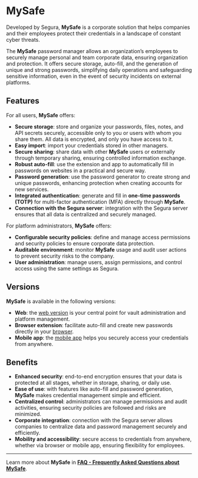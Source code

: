 # MySafe

Developed by Segura, **MySafe** is a corporate solution that helps companies and their employees protect their credentials in a landscape of constant cyber threats.

The **MySafe** password manager allows an organization’s employees to securely manage personal and team corporate data, ensuring organization and protection. It offers secure storage, auto-fill, and the generation of unique and strong passwords, simplifying daily operations and safeguarding sensitive information, even in the event of security incidents on external platforms.

## **Features**

For all users, **MySafe** offers:

* **Secure storage**: store and organize your passwords, files, notes, and API secrets securely, accessible only to you or users with whom you share them. All data is encrypted, and only you have access to it.  
* **Easy import**: import your credentials stored in other managers.  
* **Secure sharing**: share data with other **MySafe** users or externally through temporary sharing, ensuring controlled information exchange.  
* **Robust auto-fill**: use the extension and app to automatically fill in passwords on websites in a practical and secure way.  
* **Password generation**: use the password generator to create strong and unique passwords, enhancing protection when creating accounts for new services.  
* **Integrated authentication**: generate and fill in **one-time passwords (TOTP)** for multi-factor authentication (MFA) directly through **MySafe**.  
* **Connection with the Segura server**: integration with the Segura server ensures that all data is centralized and securely managed.

For platform administrators, **MySafe** offers:

* **Configurable security policies**: define and manage access permissions and security policies to ensure corporate data protection.  
* **Auditable environment**: monitor **MySafe** usage and audit user actions to prevent security risks to the company.  
* **User administration**: manage users, assign permissions, and control access using the same settings as Segura.

## **Versions**

**MySafe** is available in the following versions:

* **Web**: the [web version](/v4/docs/en/first-steps-with-mysafe-web) is your central point for vault administration and platform management.  
* **Browser extension**: facilitate auto-fill and create new passwords directly in your [browser](/v4/docs/en/mysafe-extension-first-steps).  
* **Mobile app**: the [mobile app](/v4/docs/en/Segura-mobile-app-first-steps) helps you securely access your credentials from anywhere.

## **Benefits**

* **Enhanced security**: end-to-end encryption ensures that your data is protected at all stages, whether in storage, sharing, or daily use.  
* **Ease of use**: with features like auto-fill and password generation, **MySafe** makes credential management simple and efficient.  
* **Centralized control**: administrators can manage permissions and audit activities, ensuring security policies are followed and risks are minimized.  
* **Corporate integration**: connection with the Segura server allows companies to centralize data and password management securely and efficiently.  
* **Mobility and accessibility**: secure access to credentials from anywhere, whether via browser or mobile app, ensuring flexibility for employees.
---
Learn more about **MySafe** in **[FAQ - Frequently Asked Questions about MySafe](/v4/docs/en/faq-frequently-asked-questions-about-mysafe)**.
